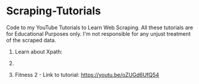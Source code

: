 # Scraping-Tutorials
Code to my YouTube Tutorials to Learn Web Scraping. All these tutorials are for Educational Purposes only. I'm not responsible for any unjust treatment of the scraped data. 

1) Learn about Xpath: 

2)  

3) Fitness 2 - Link to tutorial:  https://youtu.be/oZUGd6UfQ54
